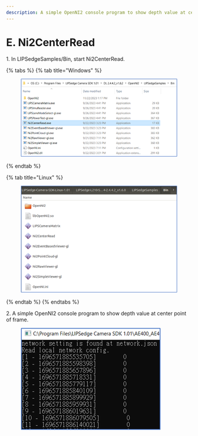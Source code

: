 ```yaml
---
description: A simple OpenNI2 console program to show depth value at center point of frame.
---
```


# E. Ni2CenterRead

1\. In LIPSedgeSamples/Bin, start Ni2CenterRead.

{% tabs %}
{% tab title="Windows" %}
<figure><img src="../../.gitbook/assets/global_camera/sample_codes/image (5) (1).png" alt=""><figcaption></figcaption></figure>
{% endtab %}

{% tab title="Linux" %}
<figure><img src="../../.gitbook/assets/global_camera/sample_codes/image (1).png" alt=""><figcaption></figcaption></figure>
{% endtab %}
{% endtabs %}

2\. A simple OpenNI2 console program to show depth value at center point of frame.

<figure><img src="../../.gitbook/assets/global_camera/sample_codes/image (6).png" alt=""><figcaption></figcaption></figure>
